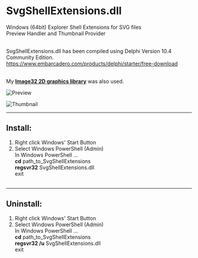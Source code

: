 # SvgShellExtensions.dll

Windows (64bit) Explorer Shell Extensions for SVG files<br>
Preview Handler and Thumbnail Provider<br><br>

SvgShellExtensions.dll has been compiled using Delphi Version 10.4 Community Edition.<br>
https://www.embarcadero.com/products/delphi/starter/free-download
<br><br>

My [**Image32 2D graphics library**](https://github.com/AngusJohnson/Image32) was also used.<br>

![Preview](https://user-images.githubusercontent.com/5280692/150119503-11700028-4dcf-4eca-aeaf-a787c4339a28.png)

![Thumbnail](https://user-images.githubusercontent.com/5280692/150119536-2b499495-f0dd-42e8-9e99-367657e3d783.png)

----------
Install:
----------

1. Right click Windows' Start Button<br>
2. Select Windows PowerShell (Admin)<br>
In Windows PowerShell ...<br>
**cd** path_to_SvgShellExtensions<br>
**regsvr32** SvgShellExtensions.dll<br>
exit<br><br>

----------
Uninstall:
----------

1. Right click Windows' Start Button<br>
2. Select Windows PowerShell (Admin)<br>
In Windows PowerShell ...<br>
**cd** path_to_SvgShellExtensions<br>
**regsvr32 /u** SvgShellExtensions.dll<br>
exit<br><br>
